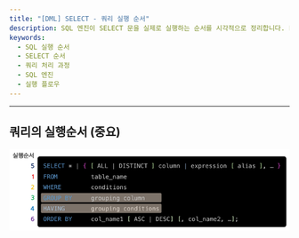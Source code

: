 ```yaml
---
title: "[DML] SELECT - 쿼리 실행 순서"
description: SQL 엔진이 SELECT 문을 실제로 실행하는 순서를 시각적으로 정리합니다. FROM → WHERE → GROUP BY → HAVING → SELECT → ORDER BY → LIMIT 순서의 동작 원리를 쉽게 이해할 수 있습니다.
keywords:
  - SQL 실행 순서
  - SELECT 순서
  - 쿼리 처리 과정
  - SQL 엔진
  - 실행 플로우
---
```

---
## 쿼리의 실행순서 (중요)

![select16](./assets/select16.png)